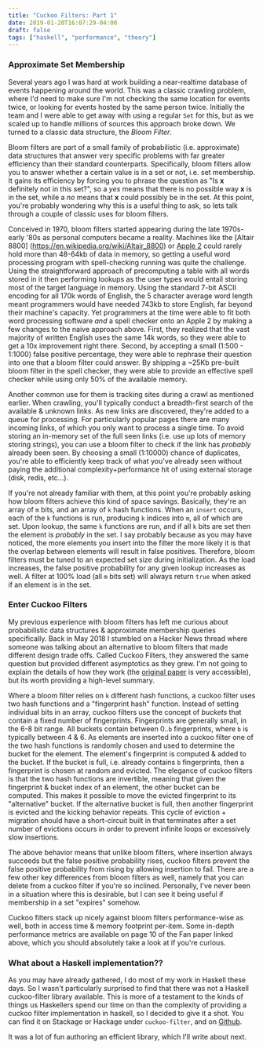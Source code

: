 ```yaml
---
title: "Cuckoo Filters: Part 1"
date: 2019-01-20T16:07:29-04:00
draft: false
tags: ["haskell", "performance", "theory"]
---
```



### Approximate Set Membership
Several years ago I was hard at work building a near-realtime database of events happening around the world.
This was a classic crawling problem, where I'd need to make sure I'm not checking the same location for events twice, or looking for events hosted by the same person twice.
Initially the team and I were able to get away with using a regular `Set` for this, but as we scaled up to handle millions of sources this approach broke down.
We turned to a classic data structure, the _Bloom Filter_.

Bloom filters are part of a small family of probabilistic (i.e. approximate) data structures that answer very specific problems with far greater efficiency than their standard counterparts.
Specifically, bloom filters allow you to answer whether a certain value is in a set or not, i.e. set membership.
It gains its efficiency by forcing you to phrase the question as "Is **x** definitely not in this set?", so a *yes* means that there is no possible way **x** is in the set, while a *no* means that **x** could possibly be in the set.
At this point, you're probably wondering why this is a useful thing to ask, so lets talk through a couple of classic uses for bloom filters.

Conceived in 1970, bloom filters started appearing during the late 1970s-early '80s as personal computers became a reality.
Machines like the [Altair 8800] (https://en.wikipedia.org/wiki/Altair_8800) or [Apple 2]( https://en.wikipedia.org/wiki/Apple_II_series ) could rarely hold more than 48-64kb of data in memory, so getting a useful word processing program with spell-checking running was quite the challenge.
Using the straightforward approach of precomputing a table with all words stored in it then performing lookups as the user types would entail storing most of the target language in memory.
Using the standard 7-bit ASCII encoding for all 170k words of English, the 5 character average word length meant programmers would have needed 743kb to store English, far beyond their machine's capacity.
Yet programmers at the time were able to fit both word processing software _and_ a spell checker onto an Apple 2 by making a few changes to the naive approach above.
First, they realized that the vast majority of written English uses the same 14k words, so they were able to get a 10x improvement right there.
Second, by accepting a small (1:500 - 1:1000) false positive percentage, they were able to rephrase their question into one that a bloom filter could answer.
By shipping a ~25Kb pre-built bloom filter in the spell checker, they were able to provide an effective spell checker while using only 50% of the available memory.

Another common use for them is tracking sites during a crawl as mentioned earlier.
When crawling, you'll typically conduct a breadth-first search of the available & unknown links.
As new links are discovered, they're added to a queue for processing.
For particularly popular pages there are many incoming links, of which you only want to process a single time.
To avoid storing an in-memory set of the full seen links (i.e. use up lots of memory storing strings), you can use a bloom filter to check if the link has _probably_ already been seen.
By choosing a small (1:10000) chance of duplicates, you're able to efficiently keep track of what you've already seen without paying the additional complexity+performance hit of using external storage (disk, redis, etc...).

If you're not already familiar with them, at this point you're probably asking how bloom filters achieve this kind of space savings.
Basically, they're an array of `m` bits, and an array of `k` hash functions.
When an `insert` occurs, each of the `k` functions is run, producing `k` indices into `m`, all of which are set.
Upon lookup, the same `k` functions are run, and if all `k` bits are set then the element is _probably_ in the set.
I say probably because as you may have noticed, the more elements you insert into the filter the more likely it is that the overlap between elements will result in false positives.
Therefore, bloom filters must be tuned to an expected set size during initialization.
As the load increases, the false positive probability for any given lookup increases as well.
A filter at 100% load (all `m` bits set) will always return `true` when asked if an element is in the set.

### Enter Cuckoo Filters
My previous experience with bloom filters has left me curious about probabilistic data structures & approximate membership queries specifically.
Back in May 2018 I stumbled on a Hacker News thread where someone was talking about an alternative to bloom filters that made different design trade offs.
Called Cuckoo Filters, they answered the same question but provided different asymptotics as they grew.
I'm not going to explain the details of how they work (the [original paper](https://www.cs.cmu.edu/~dga/papers/cuckoo-conext2014.pdf) is very accessible), but its worth providing a high-level summary.

Where a bloom filter relies on `k` different hash functions, a cuckoo filter uses two hash functions and a "fingerprint hash" function.
Instead of setting individual bits in an array, cuckoo filters use the concept of _buckets_ that contain a fixed number of fingerprints.
Fingerprints are generally small, in the 6-8 bit range.  All buckets contain between 0..`b` fingerprints, where `b` is typically between 4 & 6.
As elements are inserted into a cuckoo filter one of the two hash functions is randomly chosen and used to determine the bucket for the element.
The element's fingerprint is computed & added to the bucket.
If the bucket is full, i.e. already contains `b` fingerprints, then a fingerprint is chosen at random and evicted.
The elegance of cuckoo filters is that the two hash functions are invertible, meaning that given the fingerprint & bucket index of an element, the other bucket can be computed.
This makes it possible to move the evicted fingerprint to its "alternative" bucket.
If the alternative bucket is full, then another fingerprint is evicted and the kicking behavior repeats.
This cycle of eviction + migration should have a short-circuit built in that terminates after a set number of evictions occurs in order to prevent infinite loops or excessively slow insertions.

The above behavior means that unlike bloom filters, where insertion always succeeds but the false positive probability rises, cuckoo filters prevent the false positive probability from rising by allowing insertion to fail.
There are a few other key differences from bloom filters as well, namely that you can delete from a cuckoo filter if you're so inclined.
Personally, I've never been in a situation where this is desirable, but I can see it being useful if membership in a set "expires" somehow.

Cuckoo filters stack up nicely against bloom filters performance-wise as well, both in access time & memory footprint per-item. Some in-depth performance metrics are available on page 10 of the Fan paper linked above, which you should absolutely take a look at if you're curious.

### What about a Haskell implementation??
As you may have already gathered, I do most of my work in Haskell these days.
So I wasn't particularly surprised to find that there was not a Haskell cuckoo-filter library available.
This is more of a testament to the kinds of things us Haskellers spend our time on than the complexity of providing a cuckoo filter implementation in haskell, so I decided to give it a shot.
You can find it on Stackage or Hackage under `cuckoo-filter`, and on [Github](https://github.com/ChrisCoffey/cuckoo-filter).

It was a lot of fun authoring an efficient library, which I'll write about next.
